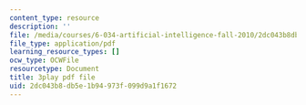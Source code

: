 ```yaml
---
content_type: resource
description: ''
file: /media/courses/6-034-artificial-intelligence-fall-2010/2dc043b8db5e1b94973f099d9a1f1672_09mb78oiPkA.pdf
file_type: application/pdf
learning_resource_types: []
ocw_type: OCWFile
resourcetype: Document
title: 3play pdf file
uid: 2dc043b8-db5e-1b94-973f-099d9a1f1672
---
```

